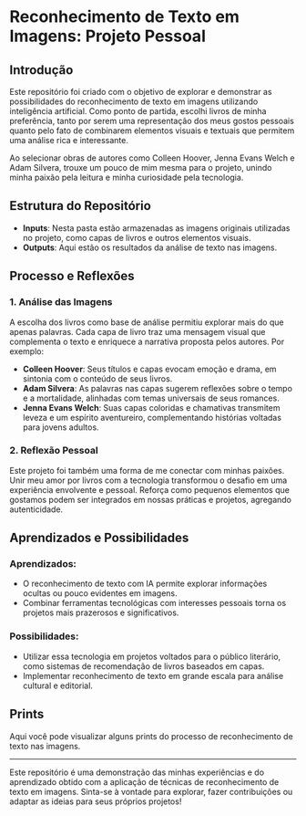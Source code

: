 # Reconhecimento de Texto em Imagens: Projeto Pessoal

## Introdução
Este repositório foi criado com o objetivo de explorar e demonstrar as possibilidades do reconhecimento de texto em imagens utilizando inteligência artificial. Como ponto de partida, escolhi livros de minha preferência, tanto por serem uma representação dos meus gostos pessoais quanto pelo fato de combinarem elementos visuais e textuais que permitem uma análise rica e interessante.

Ao selecionar obras de autores como Colleen Hoover, Jenna Evans Welch e Adam Silvera, trouxe um pouco de mim mesma para o projeto, unindo minha paixão pela leitura e minha curiosidade pela tecnologia.

## Estrutura do Repositório
- **Inputs**: Nesta pasta estão armazenadas as imagens originais utilizadas no projeto, como capas de livros e outros elementos visuais.
- **Outputs**: Aqui estão os resultados da análise de texto nas imagens.

## Processo e Reflexões
### 1. Análise das Imagens
A escolha dos livros como base de análise permitiu explorar mais do que apenas palavras. Cada capa de livro traz uma mensagem visual que complementa o texto e enriquece a narrativa proposta pelos autores. Por exemplo:

- **Colleen Hoover**: Seus títulos e capas evocam emoção e drama, em sintonia com o conteúdo de seus livros.
- **Adam Silvera**: As palavras nas capas sugerem reflexões sobre o tempo e a mortalidade, alinhadas com temas universais de seus romances.
- **Jenna Evans Welch**: Suas capas coloridas e chamativas transmitem leveza e um espírito aventureiro, complementando histórias voltadas para jovens adultos.

### 2. Reflexão Pessoal
Este projeto foi também uma forma de me conectar com minhas paixões. Unir meu amor por livros com a tecnologia transformou o desafio em uma experiência envolvente e pessoal. Reforça como pequenos elementos que gostamos podem ser integrados em nossas práticas e projetos, agregando autenticidade.

## Aprendizados e Possibilidades
### Aprendizados:
- O reconhecimento de texto com IA permite explorar informações ocultas ou pouco evidentes em imagens.
- Combinar ferramentas tecnológicas com interesses pessoais torna os projetos mais prazerosos e significativos.

### Possibilidades:
- Utilizar essa tecnologia em projetos voltados para o público literário, como sistemas de recomendação de livros baseados em capas.
- Implementar reconhecimento de texto em grande escala para análise cultural e editorial.

## Prints
Aqui você pode visualizar alguns prints do processo de reconhecimento de texto nas imagens.

---

Este repositório é uma demonstração das minhas experiências e do aprendizado obtido com a aplicação de técnicas de reconhecimento de texto em imagens. Sinta-se à vontade para explorar, fazer contribuições ou adaptar as ideias para seus próprios projetos!